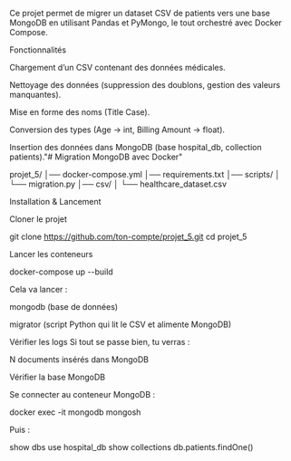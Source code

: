 Ce projet permet de migrer un dataset CSV de patients vers une base MongoDB en utilisant Pandas et PyMongo, le tout orchestré avec Docker Compose.

Fonctionnalités

Chargement d’un CSV contenant des données médicales.

Nettoyage des données (suppression des doublons, gestion des valeurs manquantes).

Mise en forme des noms (Title Case).

Conversion des types (Age → int, Billing Amount → float).

Insertion des données dans MongoDB (base hospital_db, collection patients)."# Migration MongoDB avec Docker" 

projet_5/
│── docker-compose.yml
│── requirements.txt
│── scripts/
│   └── migration.py
│── csv/
│   └── healthcare_dataset.csv


Installation & Lancement

Cloner le projet

git clone https://github.com/ton-compte/projet_5.git
cd projet_5


Lancer les conteneurs

docker-compose up --build


Cela va lancer :

mongodb (base de données)

migrator (script Python qui lit le CSV et alimente MongoDB)

Vérifier les logs
Si tout se passe bien, tu verras :

N documents insérés dans MongoDB


Vérifier la base MongoDB

Se connecter au conteneur MongoDB :

docker exec -it mongodb mongosh


Puis :

show dbs
use hospital_db
show collections
db.patients.findOne()
